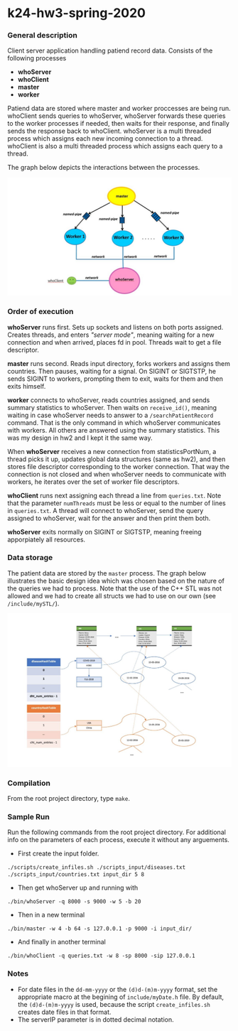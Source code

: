 # k24-hw3-spring-2020

### General description 

Client server application handling patiend record data. Consists of the following processes
 - **whoServer**  
 - **whoClient** 
 - **master** 
 - **worker**

Patiend data are stored where master and worker proccesses are being run. whoClient sends queries to whoServer, whoServer forwards these queries to the worker processes if needed, then waits for their response, and finally sends the response back to whoClient. whoServer is a multi threaded process which assigns each new incoming connection to a thread. whoClient is also a multi threaded process which assigns each query to a thread. 

The graph below depicts the interactions between the processes.

![graph_image](./graph.jpg)
  
### Order of execution

  **whoServer** runs first. Sets up sockets and listens on both ports assigned. Creates threads, and enters _"server mode"_, meaning waiting for a new connection and when arrived, places fd in pool. Threads wait to get a file descriptor. 
  
  **master** runs second. Reads input directory, forks workers and assigns them countries. Then pauses, waiting for a signal. On SIGINT or SIGTSTP, he sends SIGINT to workers, prompting them to exit, waits for them and then exits himself. 
  
  **worker** connects to whoServer, reads countries assigned, and sends summary statistics to whoServer. Then waits on `receive_id()`, meaning waiting in case whoServer needs to answer to a `/searchPatientRecord` command. That is the only command in which whoServer communicates with workers. All others are answered using the summary statistics. This was my design in hw2 and I kept it the same way.
  
  When **whoServer** receives a new connection from statisticsPortNum, a thread picks it up, updates global data structures (same as hw2), and then stores file descriptor corresponding to the worker connection. That way the connection is not closed and when whoServer needs to communicate with workers, he iterates over the set of worker file descriptors.
  
  **whoClient** runs next assigning each thread a line from `queries.txt`. Note that the parameter `numThreads` must be less or equal to the number of lines in `queries.txt`. A thread will connect to whoServer, send the query assigned to whoServer, wait for the answer and then print them both.
  
  **whoServer** exits normally on SIGINT or SIGTSTP, meaning freeing apporpiately all resources.

### Data storage

The patient data are stored by the `master` process. The graph below illustrates the basic design idea  which was chosen based on the nature of the queries we had to process. Note that the use of the C++ STL was not allowed and we had to create all structs we had to use on our own (see `/include/mySTL/`). 

![data storage image](./data_storage.jpg)

### Compilation
  From the root project directory, type `make`.
  
### Sample Run
Run the following commands from the root project directory. For additional info on the parameters of each process, execute it without any arguements.

- First create the input folder.
``` 
./scripts/create_infiles.sh ./scripts_input/diseases.txt ./scripts_input/countries.txt input_dir 5 8
```

- Then get whoServer up and running with
```
./bin/whoServer -q 8000 -s 9000 -w 5 -b 20
```

- Then in a new terminal
```
./bin/master -w 4 -b 64 -s 127.0.0.1 -p 9000 -i input_dir/
```

- And finally in another terminal
```
./bin/whoClient -q queries.txt -w 8 -sp 8000 -sip 127.0.0.1
```

### Notes
  - For date files in the `dd-mm-yyyy` or the `(d)d-(m)m-yyyy` format, set the appropriate macro at the begining of `include/myDate.h` file. By default, the `(d)d-(m)m-yyyy` is used, because the script `create_infiles.sh` creates date files in that format. 
  - The serverIP parameter is in dotted decimal notation.
